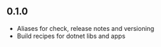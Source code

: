 ## 0.1.0

- Aliases for check, release notes and versioning
- Build recipes for dotnet libs and apps

